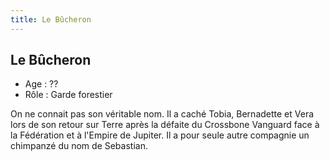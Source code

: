```yaml
---
title: Le Bûcheron
---
```


Le Bûcheron
-----------


- Age : ??  
- Rôle : Garde forestier


On ne connait pas son véritable nom. Il a caché Tobia, Bernadette et Vera lors de son retour sur Terre après la défaite du Crossbone Vanguard face à la Fédération et à l'Empire de Jupiter. Il a pour seule autre compagnie un chimpanzé du nom de Sebastian.

